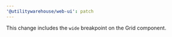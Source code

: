```yaml
---
'@utilitywarehouse/web-ui': patch
---
```


This change includes the `wide` breakpoint on the Grid component.
